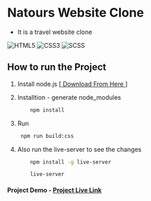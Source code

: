 # Natours Website Clone

- It is a travel website clone

<img src="https://img.shields.io/badge/%20-HTML5-orange" alt="HTML5" />
<img src="https://img.shields.io/badge/%20-CSS3-blue" alt="CSS3" />
<img src="https://img.shields.io/badge/%20-SCSS-brightgreen" alt="SCSS" />

## How to run the Project

1. Install node.js [<a href="https://nodejs.org/en/download" target="_blank"> Download From Here </a>]
2. Installtion - generate node_modules
   ```bash
       npm install
   ```
3. Run
   ```bash
    npm run build:css
   ```
4. Also run the live-server to see the changes

   ```bash
       npm install -g live-server

       live-server
   ```

#### Project Demo - <a href="https://akhilmaithani.github.io/Natour-Website-Clone/" target="_blank">Project Live Link</a>
